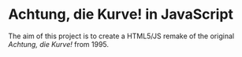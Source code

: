 # Achtung, die Kurve! in JavaScript

The aim of this project is to create a HTML5/JS remake of the original *Achtung, die Kurve!* from 1995.
